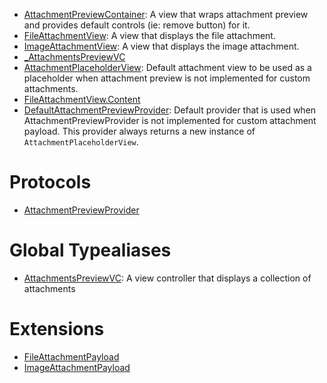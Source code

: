 
  - [AttachmentPreviewContainer](/AttachmentPreviewContainer):
    A view that wraps attachment preview and provides default controls (ie: remove button) for it.
  - [FileAttachmentView](/FileAttachmentView):
    A view that displays the file attachment.
  - [ImageAttachmentView](/ImageAttachmentView):
    A view that displays the image attachment.
  - [\_AttachmentsPreviewVC](/_AttachmentsPreviewVC)
  - [AttachmentPlaceholderView](/AttachmentPlaceholderView):
    Default attachment view to be used as a placeholder when attachment preview is not implemented for custom attachments.
  - [FileAttachmentView.Content](/FileAttachmentView_Content)
  - [DefaultAttachmentPreviewProvider](/DefaultAttachmentPreviewProvider):
    Default provider that is used when AttachmentPreviewProvider is not implemented for custom attachment payload. This
    provider always returns a new instance of `AttachmentPlaceholderView`.

# Protocols

  - [AttachmentPreviewProvider](/AttachmentPreviewProvider)

# Global Typealiases

  - [AttachmentsPreviewVC](/AttachmentsPreviewVC):
    A view controller that displays a collection of attachments

# Extensions

  - [FileAttachmentPayload](/FileAttachmentPayload)
  - [ImageAttachmentPayload](/ImageAttachmentPayload)
